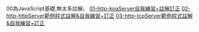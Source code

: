 00為JavaScript基礎,無太多註解。
[01-http-koaServer自我練習+註解訂正](https://github.com/ayd0122344/ws108a/tree/master/min-term/01-http)
[02-http-httpServer範例程式註解&自我練習+訂正](https://github.com/ayd0122344/ws108a/tree/master/min-term/01-http/02-httpServer)
[03-http-tcpServer範例程式註解&自我練習+訂正](https://github.com/ayd0122344/ws108a/tree/master/min-term/01-http/03-tcpServer)
